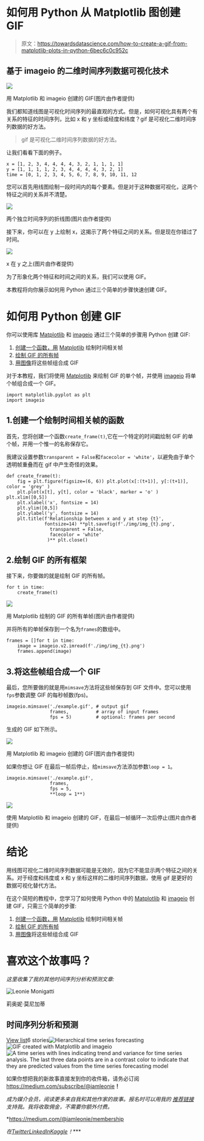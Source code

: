 # 如何用 Python 从 Matplotlib 图创建 GIF

> 原文：<https://towardsdatascience.com/how-to-create-a-gif-from-matplotlib-plots-in-python-6bec6c0c952c>

## 基于 imageio 的二维时间序列数据可视化技术

![](img/8c1aad7c988a05650e4db665e3b681cc.png)

用 Matplotlib 和 imageio 创建的 GIF(图片由作者提供)

我们都知道线图是可视化时间序列的最直观的方式。但是，如何可视化具有两个有关系的特征的时间序列，比如 x 和 y 坐标或经度和纬度？gif 是可视化二维时间序列数据的好方法。

> gif 是可视化二维时间序列数据的好方法。

让我们看看下面的例子。

```
x = [1, 2, 3, 4, 4, 4, 4, 3, 2, 1, 1, 1, 1]
y = [1, 1, 1, 1, 2, 3, 4, 4, 4, 4, 3, 2, 1]
time = [0, 1, 2, 3, 4, 5, 6, 7, 8, 9, 10, 11, 12
```

您可以首先用线图绘制一段时间内的每个要素。但是对于这种数据可视化，这两个特征之间的关系并不清楚。

![](img/73935d1e13c7f83761ea88a5501cdbe1.png)

两个独立时间序列的折线图(图片由作者提供)

接下来，你可以在 y 上绘制 x，这揭示了两个特征之间的关系。但是现在你错过了时间。

![](img/80516483abd95890120e8a3d9d5c9559.png)

x 在 y 之上(图片由作者提供)

为了形象化两个特征和时间之间的关系，我们可以使用 GIF。

本教程将向你展示如何用 Python 通过三个简单的步骤快速创建 GIF。

# 如何用 Python 创建 GIF

你可以使用库 [Matplotlib](https://matplotlib.org/) 和 [imageio](https://imageio.readthedocs.io/en/stable/) 通过三个简单的步骤用 Python 创建 GIF:

1.  [创建一个函数，用](#7d88) [Matplotlib](https://matplotlib.org/) 绘制时间相关帧
2.  [绘制 GIF 的所有帧](#38ba)
3.  [用](#1cac)[图像](https://imageio.readthedocs.io/en/stable/)将这些帧组合成 GIF

对于本教程，我们将使用 [Matplotlib](https://matplotlib.org/) 来绘制 GIF 的单个帧，并使用 [imageio](https://imageio.readthedocs.io/en/stable/) 将单个帧组合成一个 GIF。

```
import matplotlib.pyplot as plt
import imageio
```

## 1.创建一个绘制时间相关帧的函数

首先，您将创建一个函数`create_frame(t)`,它在一个特定的时间戳绘制 GIF 的单个帧，并用一个惟一的名称保存它。

我建议设置参数`transparent = False`和`facecolor = 'white'`，以避免由于单个透明帧重叠而在 gif 中产生奇怪的效果。

```
def create_frame(t):
    fig = plt.figure(figsize=(6, 6)) plt.plot(x[:(t+1)], y[:(t+1)], color = 'grey' )
    plt.plot(x[t], y[t], color = 'black', marker = 'o' ) plt.xlim([0,5])
    plt.xlabel('x', fontsize = 14)
    plt.ylim([0,5])
    plt.ylabel('y', fontsize = 14)
    plt.title(f'Relationship between x and y at step {t}',
              fontsize=14) **plt.savefig(f'./img/img_{t}.png', 
                transparent = False,  
                facecolor = 'white'
               )** plt.close()
```

## 2.绘制 GIF 的所有框架

接下来，你要做的就是绘制 GIF 的所有帧。

```
for t in time:
    create_frame(t)
```

![](img/5da2fa1f83eec937ab79918988828466.png)

用 Matplotlib 绘制的 GIF 的所有单帧(图片由作者提供)

并将所有的单帧保存到一个名为`frames`的数组中。

```
frames = []for t in time:
    image = imageio.v2.imread(f'./img/img_{t}.png')
    frames.append(image)
```

## 3.将这些帧组合成一个 GIF

最后，您所要做的就是用`mimsave`方法将这些帧保存到 GIF 文件中。您可以使用`fps`参数调整 GIF 的每秒帧数(fps)。

```
imageio.mimsave('./example.gif', # output gif
                frames,          # array of input frames
                fps = 5)         # optional: frames per second
```

生成的 GIF 如下所示。

![](img/8c1aad7c988a05650e4db665e3b681cc.png)

用 Matplotlib 和 imageio 创建的 GIF(图片由作者提供)

如果你想让 GIF 在最后一帧后停止，给`mimsave`方法添加参数`loop = 1`。

```
imageio.mimsave('./example.gif', 
                frames, 
                fps = 5, 
                **loop = 1**)
```

![](img/967e099a163c2a36f5e7a3514352c822.png)

使用 Matplotlib 和 imageio 创建的 GIF，在最后一帧循环一次后停止(图片由作者提供)

# 结论

用线图可视化二维时间序列数据可能是无效的，因为它不能显示两个特征之间的关系。对于经度和纬度或 x 和 y 坐标这样的二维时间序列数据，使用 gif 是更好的数据可视化替代方法。

在这个简短的教程中，您学习了如何使用 Python 中的 [Matplotlib](https://matplotlib.org/) 和 [imageio](https://imageio.readthedocs.io/en/stable/) 创建 GIF，只需三个简单的步骤:

1.  [创建一个函数，用](#7d88) [Matplotlib](https://matplotlib.org/) 绘制时间相关帧
2.  [绘制 GIF 的所有帧](#38ba)
3.  [用](#1cac)[图像](https://imageio.readthedocs.io/en/stable/)将这些帧组合成 GIF

# 喜欢这个故事吗？

*这里收集了我的其他时间序列分析和预测文章:*

![Leonie Monigatti](img/61f354281722566e5c755e2cf181514f.png)

莉奥妮·莫尼加蒂

## 时间序列分析和预测

[View list](https://medium.com/@iamleonie/list/time-series-analysis-and-forecasting-ff223343e5b3?source=post_page-----6bec6c0c952c--------------------------------)6 stories![Hierarchical time series forecasting](img/4bb5c99058251c4c4d0c2dbd429c6a49.png)![GIF created with Matplotlib and imageio](img/abc6639dcdc3f96a50cebc7d09560695.png)![A time series with lines indicating trend and variance for time series analysis. The last three data points are in a contrast color to indicate that they are predicted values from the time series forecasting model](img/ac9f4944cc2d98de3172e5cc0f2daac2.png)

如果你想把我的新故事直接发到你的收件箱，请务必订阅<https://medium.com/subscribe/@iamleonie>**！**

**成为媒介会员，阅读更多来自我和其他作家的故事。报名时可以用我的* [*推荐链接*](https://medium.com/@iamleonie/membership) *支持我。我将收取佣金，不需要你额外付费。**

*<https://medium.com/@iamleonie/membership>  

*在*[*Twitter*](https://twitter.com/helloiamleonie)*[*LinkedIn*](https://www.linkedin.com/in/804250ab/)*[*Kaggle*](https://www.kaggle.com/iamleonie)*！****